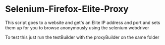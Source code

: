# Selenium-Firefox-Elite-Proxy
This script goes to a website and get's an Elite IP address and port
and sets them up for you to browse anonymously using the selenium webdriver

To test this just run the testBuilder with the proxyBuilder on the same folder
